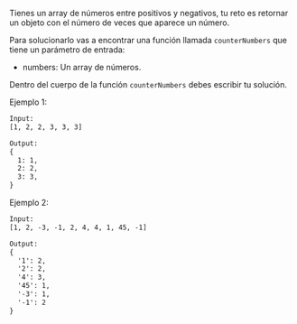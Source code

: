 Tienes un array de números entre positivos y negativos, tu reto es retornar un objeto con el número de veces que aparece un número.

Para solucionarlo vas a encontrar una función llamada `counterNumbers` que tiene un parámetro de entrada:

- numbers: Un array de números.

Dentro del cuerpo de la función `counterNumbers` debes escribir tu solución.

Ejemplo 1:

```txt
Input:
[1, 2, 2, 3, 3, 3]

Output:
{
  1: 1,
  2: 2,
  3: 3,
}
```

Ejemplo 2:

```txt
Input:
[1, 2, -3, -1, 2, 4, 4, 1, 45, -1]

Output:
{
  '1': 2,
  '2': 2,
  '4': 3,
  '45': 1,
  '-3': 1,
  '-1': 2
}
```
